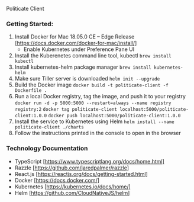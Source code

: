 Politicate Client

### Getting Started:

1. Install Docker for Mac 18.05.0 CE – Edge Release [https://docs.docker.com/docker-for-mac/install/]
   - Enable Kubernetes under Preference Pane UI
2. Install the Kuberenetes command line tool, kubectl
   `brew install kubectl`
3. Install kubernetes-helm package manager
   `brew install kubernetes-helm`
4. Make sure Tiller server is downloaded
   `helm init --upgrade`
5. Build the Docker image
   `docker build -t politicate-client -f Dockerfile .`
6. Run a local Docker registry, tag the image, and push it to your registry
   `docker run -d -p 5000:5000 --restart=always --name registry registry:2`
   `docker tag politicate-client localhost:5000/politicate-client:1.0.0`
   `docker push localhost:5000/politicate-client:1.0.0`
7. Install the service to Kubernetes using Helm
   `helm install --name politicate-client ./charts`
8. Follow the instructions printed in the console to open in the browser

### Technology Documentation

- TypeScript [https://www.typescriptlang.org/docs/home.html]
- Razzle [https://github.com/jaredpalmer/razzle]
- React.js [https://reactjs.org/docs/getting-started.html]
- Docker [https://docs.docker.com/]
- Kubernetes [https://kubernetes.io/docs/home/]
- Helm [https://github.com/CloudNativeJS/helm]
